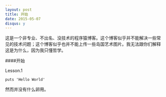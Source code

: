 ```yaml
---
layout: post
title: 开始
date: 2015-05-07
disqus: y
---
```

这是一个非专业、不出名、没技术的程序猿博客。这个博客似乎并不能解决一些常见的技术问题；这个博客似乎也并不能上传一些岛国艺术图片。我无法跟你们解释这是为什么，因为我只懂哲学。


####开始

Lesson.1

	puts 'Hello World'
		
然而并没有什么卵用。
